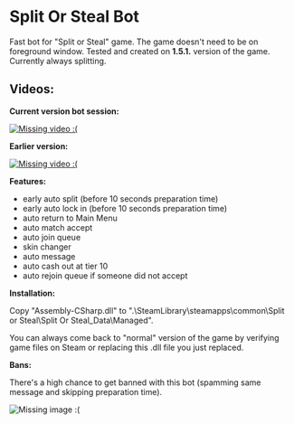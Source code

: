 # Split Or Steal Bot

Fast bot for "Split or Steal" game. The game doesn't need to be on foreground window.
Tested and created on <b>1.5.1.</b> version of the game.
Currently always splitting.

<h2>Videos:</h2>

<b>Current version bot session:</b>

[![Missing video :(](https://img.youtube.com/vi/Hpewq7dg4d8/0.jpg)](https://www.youtube.com/watch?v=Hpewq7dg4d8)

<b>Earlier version:</b>

[![Missing video :(](https://img.youtube.com/vi/UsgJe4c5xo0/0.jpg)](https://www.youtube.com/watch?v=UsgJe4c5xo0)

<b>Features:</b>
- early auto split (before 10 seconds preparation time)
- early auto lock in (before 10 seconds preparation time)
- auto return to Main Menu
- auto match accept
- auto join queue
- skin changer
- auto message
- auto cash out at tier 10
- auto rejoin queue if someone did not accept

<b>Installation:</b>

Copy "Assembly-CSharp.dll" to ".\SteamLibrary\steamapps\common\Split or Steal\Split Or Steal_Data\Managed\".

You can always come back to "normal" version of the game by verifying game files on Steam or replacing this .dll file you just replaced.

<b>Bans:</b>

There's a high chance to get banned with this bot (spamming same message and skipping preparation time).

![Missing image :(](https://i.imgur.com/IPd47Xr.png)
